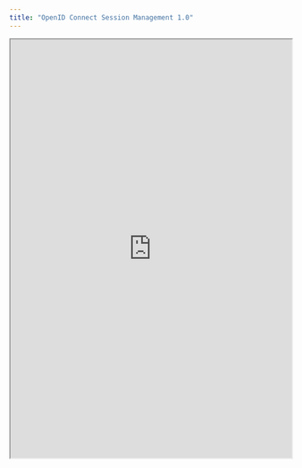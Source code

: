 ```yaml
---
title: "OpenID Connect Session Management 1.0"
---
```



<iframe height="750" width="100%" src="https://ewelton.github.io/ktest/wiki.html#OpenID%20Connect%20Session%20Management%201.0"></iframe>
